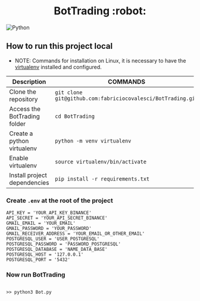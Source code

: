 
<h1 align="center"> 
   BotTrading :robot:
</h1>



![Python](https://img.shields.io/badge/Python-v3.9.3-blue) 


## How to run this project local

- NOTE: Commands for installation on Linux, it is necessary to have the [virtualenv](https://docs.python.org/3/tutorial/venv.html) installed and configured.


|           Description                |                          COMMANDS                                      |  
|--------------------------------------|------------------------------------------------------------------------|
|  Clone the repository                |  `git clone git@github.com:fabriciocovalesci/BotTrading.git`           |   
|  Access the BotTrading folder        |  `cd BotTrading`                                                       |   
|  Create a python virtualenv          |  `python -m venv virtualenv`                                           |   
|  Enable virtualenv                   |  `source virtualenv/bin/activate`                                      |   
|  Install project dependencies        |  `pip install -r requirements.txt`                                     |  


### Create `.env` at the root of the project

```
API_KEY = 'YOUR_API_KEY_BINANCE'
API_SECRET = 'YOUR_API_SECRET_BINANCE'
GMAIL_EMAIL = 'YOUR_EMAIL'
GMAIL_PASSWORD = 'YOUR_PASSWORD'
GMAIL_RECEIVER_ADDRESS = 'YOUR_EMAIL_OR_OTHER_EMAIL'
POSTGRESQL_USER = 'USER_POSTGRESQL'
POSTGRESQL_PASSWORD = 'PASSWORD_POSTGRESQL'
POSTGRESQL_DATABASE = 'NAME_DATA_BASE'
POSTGRESQL_HOST = '127.0.0.1'
POSTGRESQL_PORT = '5432'
```

### Now run **BotTrading**

```

>> python3 Bot.py

```
